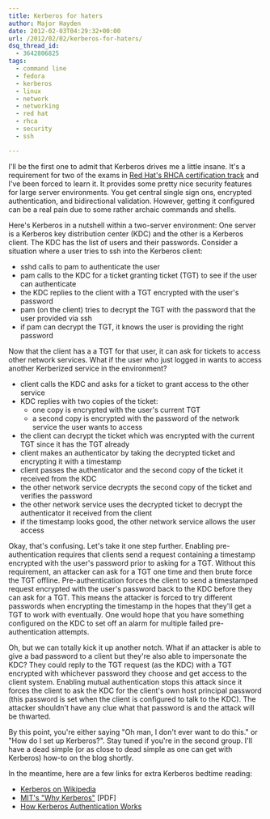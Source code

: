 ```yaml
---
title: Kerberos for haters
author: Major Hayden
date: 2012-02-03T04:29:32+00:00
url: /2012/02/02/kerberos-for-haters/
dsq_thread_id:
  - 3642806825
tags:
  - command line
  - fedora
  - kerberos
  - linux
  - network
  - networking
  - red hat
  - rhca
  - security
  - ssh

---
```

I'll be the first one to admit that Kerberos drives me a little insane. It's a requirement for two of the exams in [Red Hat's RHCA certification track][1] and I've been forced to learn it. It provides some pretty nice security features for large server environments. You get central single sign ons, encrypted authentication, and bidirectional validation. However, getting it configured can be a real pain due to some rather archaic commands and shells.

Here's Kerberos in a nutshell within a two-server environment: One server is a Kerberos key distribution center (KDC) and the other is a Kerberos client. The KDC has the list of users and their passwords. Consider a situation where a user tries to ssh into the Kerberos client:

  * sshd calls to pam to authenticate the user
  * pam calls to the KDC for a ticket granting ticket (TGT) to see if the user can authenticate
  * the KDC replies to the client with a TGT encrypted with the user's password
  * pam (on the client) tries to decrypt the TGT with the password that the user provided via ssh
  * if pam can decrypt the TGT, it knows the user is providing the right password

Now that the client has a a TGT for that user, it can ask for tickets to access other network services. What if the user who just logged in wants to access another Kerberized service in the environment?

  * client calls the KDC and asks for a ticket to grant access to the other service
  * KDC replies with two copies of the ticket:
      * one copy is encrypted with the user's current TGT
      * a second copy is encrypted with the password of the network service the user wants to access
  * the client can decrypt the ticket which was encrypted with the current TGT since it has the TGT already
  * client makes an authenticator by taking the decrypted ticket and encrypting it with a timestamp
  * client passes the authenticator and the second copy of the ticket it received from the KDC
  * the other network service decrypts the second copy of the ticket and verifies the password
  * the other network service uses the decrypted ticket to decrypt the authenticator it received from the client
  * if the timestamp looks good, the other network service allows the user access

Okay, that's confusing. Let's take it one step further. Enabling pre-authentication requires that clients send a request containing a timestamp encrypted with the user's password prior to asking for a TGT. Without this requirement, an attacker can ask for a TGT one time and then brute force the TGT offline. Pre-authentication forces the client to send a timestamped request encrypted with the user's password back to the KDC before they can ask for a TGT. This means the attacker is forced to try different passwords when encrypting the timestamp in the hopes that they'll get a TGT to work with eventually. One would hope that you have something configured on the KDC to set off an alarm for multiple failed pre-authentication attempts.

Oh, but we can totally kick it up another notch. What if an attacker is able to give a bad password to a client but they're also able to impersonate the KDC? They could reply to the TGT request (as the KDC) with a TGT encrypted with whichever password they choose and get access to the client system. Enabling mutual authentication stops this attack since it forces the client to ask the KDC for the client's own host principal password (this password is set when the client is configured to talk to the KDC). The attacker shouldn't have any clue what that password is and the attack will be thwarted.

By this point, you're either saying "Oh man, I don't ever want to do this." or "How do I set up Kerberos?". Stay tuned if you're in the second group. I'll have a dead simple (or as close to dead simple as one can get with Kerberos) how-to on the blog shortly.

In the meantime, here are a few links for extra Kerberos bedtime reading:

  * [Kerberos on Wikipedia][2]
  * [MIT's "Why Kerberos"][3] [PDF]
  * [How Kerberos Authentication Works][4]

 [1]: http://www.redhat.com/training/certifications/rhca/
 [2]: http://en.wikipedia.org/wiki/Kerberos_(protocol)
 [3]: http://www.kerberos.org/software/whykerberos.pdf
 [4]: http://learn-networking.com/network-security/how-kerberos-authentication-works
